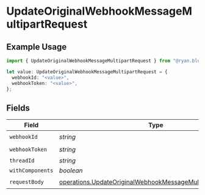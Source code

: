 # UpdateOriginalWebhookMessageMultipartRequest

## Example Usage

```typescript
import { UpdateOriginalWebhookMessageMultipartRequest } from "@ryan.blunden/discord-sdk/models/operations";

let value: UpdateOriginalWebhookMessageMultipartRequest = {
  webhookId: "<value>",
  webhookToken: "<value>",
};
```

## Fields

| Field                                                                                                                                      | Type                                                                                                                                       | Required                                                                                                                                   | Description                                                                                                                                |
| ------------------------------------------------------------------------------------------------------------------------------------------ | ------------------------------------------------------------------------------------------------------------------------------------------ | ------------------------------------------------------------------------------------------------------------------------------------------ | ------------------------------------------------------------------------------------------------------------------------------------------ |
| `webhookId`                                                                                                                                | *string*                                                                                                                                   | :heavy_check_mark:                                                                                                                         | N/A                                                                                                                                        |
| `webhookToken`                                                                                                                             | *string*                                                                                                                                   | :heavy_check_mark:                                                                                                                         | N/A                                                                                                                                        |
| `threadId`                                                                                                                                 | *string*                                                                                                                                   | :heavy_minus_sign:                                                                                                                         | N/A                                                                                                                                        |
| `withComponents`                                                                                                                           | *boolean*                                                                                                                                  | :heavy_minus_sign:                                                                                                                         | N/A                                                                                                                                        |
| `requestBody`                                                                                                                              | [operations.UpdateOriginalWebhookMessageMultipartRequestBody](../../models/operations/updateoriginalwebhookmessagemultipartrequestbody.md) | :heavy_check_mark:                                                                                                                         | N/A                                                                                                                                        |